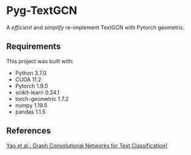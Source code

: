 # Pyg-TextGCN 

A *efficient* and *simplify* re-implement TextGCN with Pytorch geometric. 
<!-- This one is more faster than others(include raw implement) in the own limited testing. -->

## Requirements

This project was built with:

- Python 3.7.0
- CUDA 11.2
- Pytorch 1.9.0
- scikit-learn 0.24.1
- torch-geometric 1.7.2
- numpy 1.19.5
- pandas 1.1.5 

<!-- ## Quick Start -->

<!-- ##  -->

## References

[Yao et al.: Graph Convolutional Networks for Text Classification](https://arxiv.org/abs/1809.05679)]
